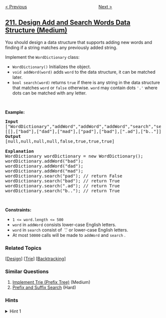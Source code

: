 <!--|This file generated by command(leetcode description); DO NOT EDIT.    |-->
<!--+----------------------------------------------------------------------+-->
<!--|@author    openset <openset.wang@gmail.com>                           |-->
<!--|@link      https://github.com/openset                                 |-->
<!--|@home      https://github.com/openset/leetcode                        |-->
<!--+----------------------------------------------------------------------+-->

[< Previous](../course-schedule-ii "Course Schedule II")
　　　　　　　　　　　　　　　　
[Next >](../word-search-ii "Word Search II")

## [211. Design Add and Search Words Data Structure (Medium)](https://leetcode.com/problems/design-add-and-search-words-data-structure "添加与搜索单词 - 数据结构设计")

<p>You should design a data structure that supports adding new words and finding if a string matches any previously added string.</p>

<p>Implement the <code>WordDictionary</code> class:</p>

<ul>
	<li><code>WordDictionary()</code>&nbsp;Initializes the object.</li>
	<li><code>void addWord(word)</code> adds <code>word</code> to the data structure, it can be matched later.</li>
	<li><code>bool search(word)</code>&nbsp;returns <code>true</code> if there is any string in the data structure that matches <code>word</code>&nbsp;or <code>false</code> otherwise. <code>word</code> may contain dots <code>&#39;.&#39;</code> where dots can be matched with any letter.</li>
</ul>

<p>&nbsp;</p>
<p><strong>Example:</strong></p>

<pre>
<strong>Input</strong>
[&quot;WordDictionary&quot;,&quot;addWord&quot;,&quot;addWord&quot;,&quot;addWord&quot;,&quot;search&quot;,&quot;search&quot;,&quot;search&quot;,&quot;search&quot;]
[[],[&quot;bad&quot;],[&quot;dad&quot;],[&quot;mad&quot;],[&quot;pad&quot;],[&quot;bad&quot;],[&quot;.ad&quot;],[&quot;b..&quot;]]
<strong>Output</strong>
[null,null,null,null,false,true,true,true]

<strong>Explanation</strong>
WordDictionary wordDictionary = new WordDictionary();
wordDictionary.addWord(&quot;bad&quot;);
wordDictionary.addWord(&quot;dad&quot;);
wordDictionary.addWord(&quot;mad&quot;);
wordDictionary.search(&quot;pad&quot;); // return False
wordDictionary.search(&quot;bad&quot;); // return True
wordDictionary.search(&quot;.ad&quot;); // return True
wordDictionary.search(&quot;b..&quot;); // return True
</pre>

<p>&nbsp;</p>
<p><strong>Constraints:</strong></p>

<ul>
	<li><code>1 &lt;= word.length &lt;= 500</code></li>
	<li><code>word</code> in <code>addWord</code> consists lower-case English letters.</li>
	<li><code>word</code> in <code>search</code> consist of&nbsp; &#39;.&#39; or lower-case English letters.</li>
	<li>At most <code>50000</code>&nbsp;calls will be made to <code>addWord</code>&nbsp;and <code>search</code> .</li>
</ul>

### Related Topics
  [[Design](../../tag/design/README.md)]
  [[Trie](../../tag/trie/README.md)]
  [[Backtracking](../../tag/backtracking/README.md)]

### Similar Questions
  1. [Implement Trie (Prefix Tree)](../implement-trie-prefix-tree) (Medium)
  1. [Prefix and Suffix Search](../prefix-and-suffix-search) (Hard)

### Hints
<details>
<summary>Hint 1</summary>
You should be familiar with how a Trie works. If not, please work on this problem: <a href="https://leetcode.com/problems/implement-trie-prefix-tree/">Implement Trie (Prefix Tree)</a> first.
</details>
